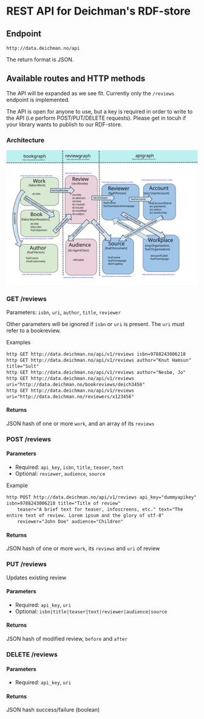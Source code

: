 # REST API for Deichman's RDF-store

## Endpoint
    http://data.deichman.no/api

The return format is JSON.

## Available routes and HTTP methods
The API will be expanded as we see fit. Currently only the `/reviews` endpoint is implemented.

The API is open for anyone to use, but a key is required in order to write to the API (i.e perform POST/PUT/DELETE requests). Please get in tocuh if your library wants to publish to our RDF-store.

### Architecture
![API architecture](https://github.com/digibib/data.deichman.api/raw/master/doc/review_rdf.svg)

### GET /reviews
Parameters: `isbn`, `uri`, `author`, `title`, `reviewer`

Other parameters will be ignored if `isbn` or `uri` is present.
The `uri` must refer to a bookreview.

Examples
```
http GET http://data.deichman.no/api/v1/reviews isbn=9788243006218
http GET http://data.deichman.no/api/v1/reviews author="Knut Hamsun" title="Sult"
http GET http://data.deichman.no/api/v1/reviews author="Nesbø, Jo"
http GET http://data.deichman.no/api/v1/reviews uri="http://data.deichman.no/bookreviews/deich3456"
http GET http://data.deichman.no/api/v1/reviews uri="http://data.deichman.no/reviewers/x123456"
```
#### Returns

JSON hash of one or more `work`, and an array of its `reviews`

### POST /reviews

#### Parameters

* Required: `api_key`, `isbn`, `title`, `teaser`, `text`
* Optional: `reviewer`, `audience`, `source`

Example
```
http POST http://data.deichman.no/api/v1/reviews api_key="dummyapikey" isbn=9788243006218 title="Title of review"
    teaser="A brief text for teaser, infoscreens, etc." text="The entire text of review. Lorem ipsum and the glory of utf-8"
    reviewer="John Doe" audience="Children"
```

#### Returns

JSON hash of one or more `work`, its `reviews` and `uri` of review

### PUT /reviews

Updates existing review

#### Parameters

* Required: `api_key`, `uri`
* Optional: `isbn|title|teaser|text|reviewer|audience|source`

#### Returns

JSON hash of modified review, `before` and `after`

### DELETE /reviews

#### Parameters

* Required:  `api_key`, `uri`

#### Returns

JSON hash success/failure (boolean)
